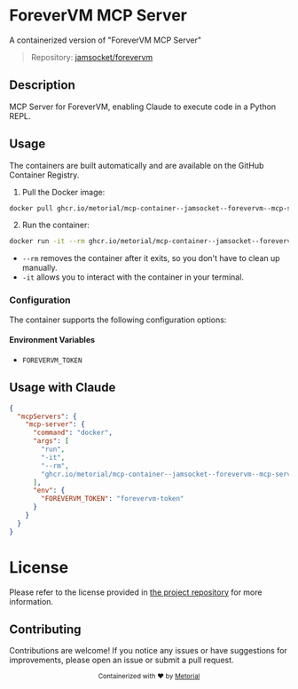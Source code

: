 
# ForeverVM MCP Server

A containerized version of "ForeverVM MCP Server"

> Repository: [jamsocket/forevervm](https://github.com/jamsocket/forevervm)

## Description

MCP Server for ForeverVM, enabling Claude to execute code in a Python REPL.


## Usage

The containers are built automatically and are available on the GitHub Container Registry.

1. Pull the Docker image:

```bash
docker pull ghcr.io/metorial/mcp-container--jamsocket--forevervm--mcp-server
```

2. Run the container:

```bash
docker run -it --rm ghcr.io/metorial/mcp-container--jamsocket--forevervm--mcp-server 
```

- `--rm` removes the container after it exits, so you don't have to clean up manually.
- `-it` allows you to interact with the container in your terminal.


### Configuration

The container supports the following configuration options:




#### Environment Variables

- `FOREVERVM_TOKEN`




## Usage with Claude

```json
{
  "mcpServers": {
    "mcp-server": {
      "command": "docker",
      "args": [
        "run",
        "-it",
        "--rm",
        "ghcr.io/metorial/mcp-container--jamsocket--forevervm--mcp-server"
      ],
      "env": {
        "FOREVERVM_TOKEN": "forevervm-token"
      }
    }
  }
}
```

# License

Please refer to the license provided in [the project repository](https://github.com/jamsocket/forevervm) for more information.

## Contributing

Contributions are welcome! If you notice any issues or have suggestions for improvements, please open an issue or submit a pull request.

<div align="center">
  <sub>Containerized with ❤️ by <a href="https://metorial.com">Metorial</a></sub>
</div>
  